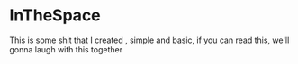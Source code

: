 # InTheSpace
This is some shit that I created , simple and basic, if you can read this, we'll gonna laugh with this together
